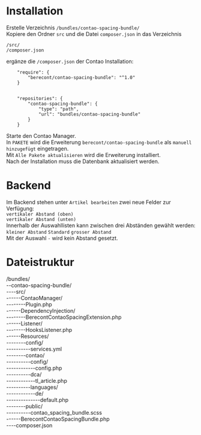 # Installation  
Erstelle Verzeichnis `/bundles/contao-spacing-bundle/`  
Kopiere den Ordner `src` und die Datei `composer.json` in das Verzeichnis  
```
/src/  
/composer.json
```

ergänze die `/composer.json` der Contao Installation:  
```
    "require": {
        "berecont/contao-spacing-bundle": "^1.0"  
    }


    "repositories": {
        "contao-spacing-bundle": {
            "type": "path",
            "url": "bundles/contao-spacing-bundle"
        }
    }  
```
Starte den Contao Manager.  
In `PAKETE` wird die Erweiterung `berecont/contao-spacing-bundle` als `manuell hinzugefügt` eingetragen.  
Mit `Alle Pakete aktualisieren` wird die Erweiterung installiert.  
Nach der Installation muss die Datenbank aktualisiert werden.  

# Backend  
Im Backend stehen unter `Artikel bearbeiten` zwei neue Felder zur Verfügung:  
`vertikaler Abstand (oben)`  
`vertikaler Abstand (unten)`  
Innerhalb der Auswahllisten kann zwischen drei Abständen gewählt werden:  
`kleiner Abstand` 
`Standard` 
`grosser Abstand`  
Mit der Auswahl `-` wird kein Abstand gesetzt.  

# Dateistruktur  
/bundles/  
--contao-spacing-bundle/  
----src/  
------ContaoManager/   
--------Plugin.php  
------DependencyInjection/   
--------BerecontContaoSpacingExtension.php  
------Listener/  
--------HooksListener.php  
------Resources/  
--------config/  
----------services.yml  
--------contao/  
----------config/  
------------config.php  
----------dca/  
------------tl_article.php  
----------languages/  
------------de/  
--------------default.php  
--------public/   
----------contao_spacing_bundle.scss  
------BerecontContaoSpacingBundle.php  
----composer.json  



